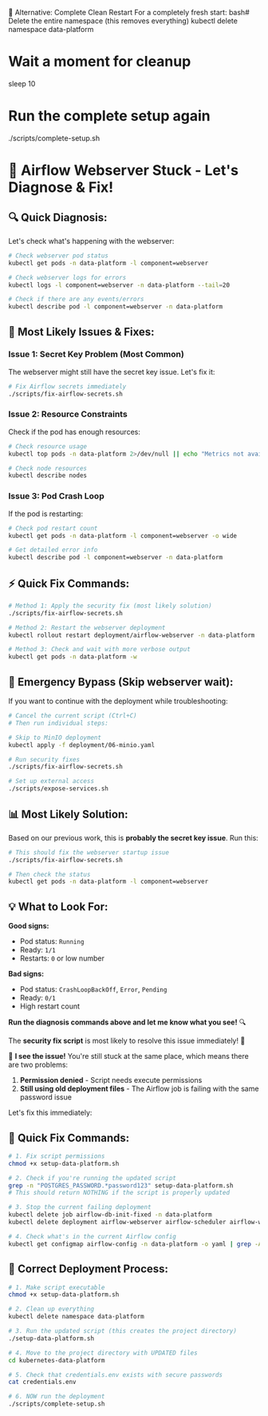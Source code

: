 🚀 Alternative: Complete Clean Restart
For a completely fresh start:
bash# Delete the entire namespace (this removes everything)
kubectl delete namespace data-platform

# Wait a moment for cleanup
sleep 10

# Run the complete setup again
./scripts/complete-setup.sh

# 🔧 **Airflow Webserver Stuck - Let's Diagnose & Fix!**

## 🔍 **Quick Diagnosis:**

Let's check what's happening with the webserver:

```bash
# Check webserver pod status
kubectl get pods -n data-platform -l component=webserver

# Check webserver logs for errors
kubectl logs -l component=webserver -n data-platform --tail=20

# Check if there are any events/errors
kubectl describe pod -l component=webserver -n data-platform
```

## 🚨 **Most Likely Issues & Fixes:**

### **Issue 1: Secret Key Problem (Most Common)**
The webserver might still have the secret key issue. Let's fix it:

```bash
# Fix Airflow secrets immediately
./scripts/fix-airflow-secrets.sh
```

### **Issue 2: Resource Constraints**
Check if the pod has enough resources:

```bash
# Check resource usage
kubectl top pods -n data-platform 2>/dev/null || echo "Metrics not available"

# Check node resources
kubectl describe nodes
```



### **Issue 3: Pod Crash Loop**
If the pod is restarting:

```bash
# Check pod restart count
kubectl get pods -n data-platform -l component=webserver -o wide

# Get detailed error info
kubectl describe pod -l component=webserver -n data-platform
```

## ⚡ **Quick Fix Commands:**

```bash
# Method 1: Apply the security fix (most likely solution)
./scripts/fix-airflow-secrets.sh

# Method 2: Restart the webserver deployment
kubectl rollout restart deployment/airflow-webserver -n data-platform

# Method 3: Check and wait with more verbose output
kubectl get pods -n data-platform -w
```

## 🎯 **Emergency Bypass (Skip webserver wait):**

If you want to continue with the deployment while troubleshooting:

```bash
# Cancel the current script (Ctrl+C)
# Then run individual steps:

# Skip to MinIO deployment
kubectl apply -f deployment/06-minio.yaml

# Run security fixes
./scripts/fix-airflow-secrets.sh

# Set up external access
./scripts/expose-services.sh
```

## 📊 **Most Likely Solution:**

Based on our previous work, this is **probably the secret key issue**. Run this:

```bash
# This should fix the webserver startup issue
./scripts/fix-airflow-secrets.sh

# Then check the status
kubectl get pods -n data-platform -l component=webserver
```

## 💡 **What to Look For:**

**Good signs:**
- Pod status: `Running` 
- Ready: `1/1`
- Restarts: `0` or low number

**Bad signs:**
- Pod status: `CrashLoopBackOff`, `Error`, `Pending`
- Ready: `0/1`
- High restart count

**Run the diagnosis commands above and let me know what you see!** 🔍

The **security fix script** is most likely to resolve this issue immediately! 🚀


🚨 **I see the issue!** You're still stuck at the same place, which means there are two problems:

1. **Permission denied** - Script needs execute permissions
2. **Still using old deployment files** - The Airflow job is failing with the same password issue

Let's fix this immediately:

## 🔧 **Quick Fix Commands:**

```bash
# 1. Fix script permissions
chmod +x setup-data-platform.sh

# 2. Check if you're running the updated script
grep -n "POSTGRES_PASSWORD.*password123" setup-data-platform.sh
# This should return NOTHING if the script is properly updated

# 3. Stop the current failing deployment
kubectl delete job airflow-db-init-fixed -n data-platform
kubectl delete deployment airflow-webserver airflow-scheduler airflow-worker airflow-flower -n data-platform

# 4. Check what's in the current Airflow config
kubectl get configmap airflow-config -n data-platform -o yaml | grep -A5 -B5 "password123"
```


## 🚀 **Correct Deployment Process:**

```bash
# 1. Make script executable
chmod +x setup-data-platform.sh

# 2. Clean up everything
kubectl delete namespace data-platform

# 3. Run the updated script (this creates the project directory)
./setup-data-platform.sh

# 4. Move to the project directory with UPDATED files
cd kubernetes-data-platform

# 5. Check that credentials.env exists with secure passwords
cat credentials.env

# 6. NOW run the deployment
./scripts/complete-setup.sh
```
